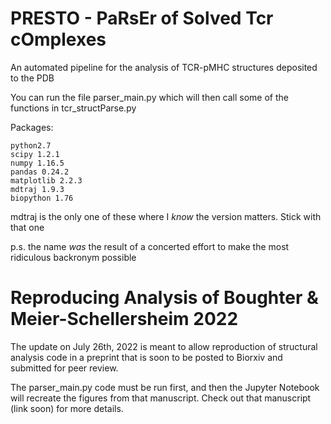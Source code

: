 # PRESTO - PaRsEr of Solved Tcr cOmplexes
An automated pipeline for the analysis of TCR-pMHC structures deposited to the PDB

You can run the file parser_main.py which will then call some of the functions in tcr_structParse.py

Packages:

````
python2.7
scipy 1.2.1
numpy 1.16.5
pandas 0.24.2
matplotlib 2.2.3  
mdtraj 1.9.3
biopython 1.76
````

mdtraj is the only one of these where I *know* the version matters. Stick with that one

p.s. the name *was* the result of a concerted effort to make the most ridiculous backronym possible

# Reproducing Analysis of Boughter & Meier-Schellersheim 2022
The update on July 26th, 2022 is meant to allow reproduction of structural analysis code in a preprint that is soon to be posted to Biorxiv and submitted for peer review.

The parser_main.py code must be run first, and then the Jupyter Notebook will recreate the figures from that manuscript. Check out that manuscript (link soon) for more details.